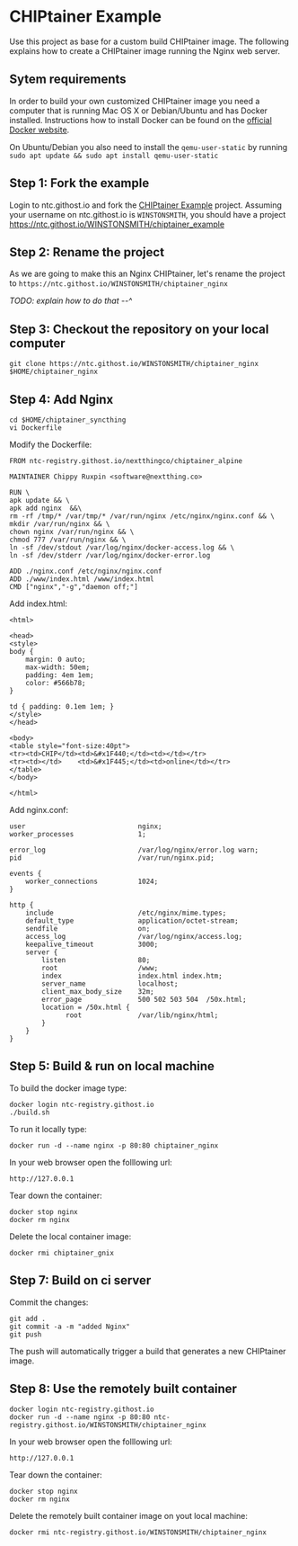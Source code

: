 # CHIPtainer Example

Use this project as base for a custom build CHIPtainer image.
The following explains how to create a CHIPtainer image running the Nginx web server.

## Sytem requirements
In order to build your own customized CHIPtainer image you need a computer
that is running  Mac OS X or Debian/Ubuntu and has Docker installed.
Instructions how to install Docker can be found on the
[official Docker website](https://docs.docker.com/engine/getstarted/step_one/#step-1-get-docker).


On Ubuntu/Debian you also need to install the `qemu-user-static` by running
```sudo apt update && sudo apt install qemu-user-static```

## Step 1: Fork the example
Login to ntc.githost.io and fork the [CHIPtainer Example](https://ntc.githost.io/NextThingCo/chiptainer_example) project.
Assuming your username on ntc.githost.io is `WINSTONSMITH`, you should have a project https://ntc.githost.io/WINSTONSMITH/chiptainer_example

## Step 2: Rename the project
As we are going to make this an Nginx CHIPtainer, let's rename the project to
`https://ntc.githost.io/WINSTONSMITH/chiptainer_nginx`

_TODO: explain how to do that --^_

## Step 3: Checkout the repository on your local computer
```
git clone https://ntc.githost.io/WINSTONSMITH/chiptainer_nginx $HOME/chiptainer_nginx
```

## Step 4: Add Nginx
```
cd $HOME/chiptainer_syncthing
vi Dockerfile
```

Modify the Dockerfile:
```
FROM ntc-registry.githost.io/nextthingco/chiptainer_alpine

MAINTAINER Chippy Ruxpin <software@nextthing.co>

RUN \
apk update && \
apk add nginx  &&\
rm -rf /tmp/* /var/tmp/* /var/run/nginx /etc/nginx/nginx.conf && \
mkdir /var/run/nginx && \
chown nginx /var/run/nginx && \
chmod 777 /var/run/nginx && \
ln -sf /dev/stdout /var/log/nginx/docker-access.log && \
ln -sf /dev/stderr /var/log/nginx/docker-error.log

ADD ./nginx.conf /etc/nginx/nginx.conf
ADD ./www/index.html /www/index.html
CMD ["nginx","-g","daemon off;"]
```

Add index.html:
```
<html>

<head>
<style>
body {
    margin: 0 auto;
    max-width: 50em;
    padding: 4em 1em;
    color: #566b78;
}

td { padding: 0.1em 1em; }
</style>
</head>

<body>
<table style="font-size:40pt">
<tr><td>CHIP</td><td>&#x1F440;</td><td></td></tr>
<tr><td></td>    <td>&#x1F445;</td><td>online</td></tr>
</table>
</body>

</html>
```

Add nginx.conf:
```
user                            nginx;
worker_processes                1;

error_log                       /var/log/nginx/error.log warn;
pid                             /var/run/nginx.pid;

events {
    worker_connections          1024;
}

http {
    include                     /etc/nginx/mime.types;
    default_type                application/octet-stream;
    sendfile                    on;
    access_log                  /var/log/nginx/access.log;
    keepalive_timeout           3000;
    server {
        listen                  80;
        root                    /www;
        index                   index.html index.htm;
        server_name             localhost;
        client_max_body_size    32m;
        error_page              500 502 503 504  /50x.html;
        location = /50x.html {
              root              /var/lib/nginx/html;
        }
    }
}
```

## Step 5: Build & run on local machine

To build the docker image type:
```
docker login ntc-registry.githost.io
./build.sh
```

To run it locally type:
```
docker run -d --name nginx -p 80:80 chiptainer_nginx
```

In your web browser open the folllowing url:
```
http://127.0.0.1
```

Tear down the container:
```
docker stop nginx
docker rm nginx
```

Delete the local container image:
```
docker rmi chiptainer_gnix
```

## Step 7: Build on ci server

Commit the changes:
```
git add .
git commit -a -m "added Nginx"
git push
```

The push will automatically trigger a build that generates a new CHIPtainer image.


## Step 8: Use the remotely built container
```
docker login ntc-registry.githost.io
docker run -d --name nginx -p 80:80 ntc-registry.githost.io/WINSTONSMITH/chiptainer_nginx
```
In your web browser open the folllowing url:
```
http://127.0.0.1
```

Tear down the container:
```
docker stop nginx
docker rm nginx
```

Delete the remotely built container image on yout local machine:
```
docker rmi ntc-registry.githost.io/WINSTONSMITH/chiptainer_nginx
```
